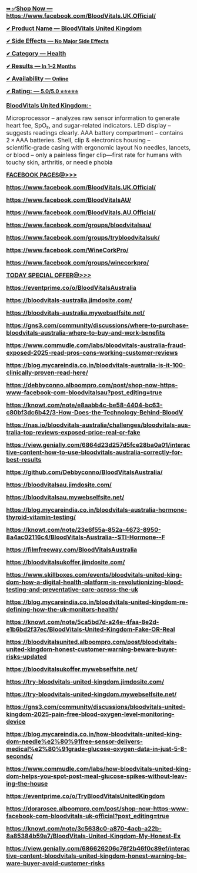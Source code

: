 <p align="left"><strong><u>➥ ✅<span style="font-size: medium;"><span lang="en-US">Shop Now &mdash; </span></span></u></strong><strong><a href="https://www.facebook.com/BloodVitals.UK.Official/"><span style="font-size: medium;"><span lang="en-US"><u>https://www.facebook.com/BloodVitals.UK.Official/</u></span></span></a></strong></p>
<p align="left"><strong><u>✔ <span style="font-size: medium;"><span lang="en-US"><strong>Product Name &mdash; </strong></span></span></u></strong><strong><a href="https://www.facebook.com/BloodVitals.UK.Official/"><span style="font-size: medium;"><span lang="en-US"><u>BloodVitals United Kingdom</u></span></span></a></strong></p>
<p align="left"><strong><u>✔ <span style="font-size: medium;"><span lang="en-US"><strong>Side Effects &mdash; </strong></span></span></u></strong><strong><a href="https://www.facebook.com/BloodVitals.UK.Official/"><u>No Major Side Effects</u></a></strong></p>
<p align="left"><strong><u>✔ <span style="font-size: medium;"><span lang="en-US"><strong>Category &mdash; </strong></span></span></u></strong><strong><a href="https://www.facebook.com/BloodVitals.UK.Official/"><span style="font-size: medium;"><span lang="en-US"><u>Health</u></span></span></a></strong></p>
<p align="left"><strong><u>✔ <span style="font-size: medium;"><span lang="en-US"><strong>Results &mdash; </strong></span></span></u></strong><strong><a href="https://www.facebook.com/BloodVitals.UK.Official/"><u>In 1&ndash;2 Months</u></a></strong></p>
<p align="left"><strong><u>✔ <span style="font-size: medium;"><span lang="en-US"><strong>Availability &mdash; </strong></span></span></u></strong><strong><a href="https://www.facebook.com/BloodVitals.UK.Official/"><u>Online</u></a></strong></p>
<p align="left"><strong><u>✔ <span style="font-size: medium;"><span lang="en-US"><strong>Rating: &mdash; </strong></span></span></u></strong><strong><a href="https://www.facebook.com/BloodVitals.UK.Official/"><span lang="en-US"><u>5.0/5.0 ⭐⭐⭐⭐⭐</u></span></a></strong></p>
<p align="left"><span style="font-size: medium;"><strong><span lang="en-US"><u><a href="https://www.facebook.com/BloodVitals.UK.Official/">BloodVitals United Kingdom</a>:</u></span></strong><strong><span lang="en-US"><u>-</u></span></strong></span></p>
<p align="left"><span style="font-size: medium;">Microprocessor &ndash; analyzes raw sensor information to generate heart fee, SpO₂, and sugar-related indicators. LED display &ndash; suggests readings clearly. AAA battery compartment &ndash; contains 2 &times; AAA batteries. Shell, clip &amp; electronics housing &ndash; scientific‑grade casing with ergonomic layout No needles, lancets, or blood &ndash; only a painless finger clip&mdash;first rate for humans with touchy skin, arthritis, or needle phobia </span></p>
<p align="left"><span style="font-size: medium;"><strong><span lang="en-US"><u>FACEBOOK PAGES@&gt;&gt;&gt;</u></span></strong></span></p>
<p align="left"><span style="font-size: medium;"><strong><a href="https://www.facebook.com/BloodVitals.UK.Official/"><span lang="en-US"><u>https://www.facebook.com/BloodVitals.UK.Official/</u></span></a></strong></span></p>
<p align="left"><span style="font-size: medium;"><strong><a href="https://www.facebook.com/BloodVitalsAU/"><span lang="en-US"><u>https://www.facebook.com/BloodVitalsAU/</u></span></a></strong></span></p>
<p align="left"><span style="font-size: medium;"><strong><a href="https://www.facebook.com/BloodVitals.AU.Official/"><span lang="en-US"><u>https://www.facebook.com/BloodVitals.AU.Official/</u></span></a></strong></span></p>
<p align="left"><span style="font-size: medium;"><strong><a href="https://www.facebook.com/groups/bloodvitalsau/"><span lang="en-US"><u>https://www.facebook.com/groups/bloodvitalsau/</u></span></a></strong></span></p>
<p align="left"><span style="font-size: medium;"><strong><a href="https://www.facebook.com/groups/trybloodvitalsuk/"><span lang="en-US"><u>https://www.facebook.com/groups/trybloodvitalsuk/</u></span></a></strong></span></p>
<p align="left"><span style="font-size: medium;"><strong><a href="https://www.facebook.com/WineCorkPro/"><span lang="en-US"><u>https://www.facebook.com/WineCorkPro/</u></span></a></strong></span></p>
<p align="left"><span style="font-size: medium;"><strong><a href="https://www.facebook.com/groups/winecorkpro/"><span lang="en-US"><u>https://www.facebook.com/groups/winecorkpro/</u></span></a></strong></span></p>
<p align="left"><span style="font-size: medium;"><strong><span lang="en-US"><u>TODAY SPECIAL OFFER@&gt;&gt;&gt;</u></span></strong></span></p>
<p align="left"><span style="font-size: medium;"><strong><a href="https://eventprime.co/o/BloodVitalsAustralia"><span lang="en-US"><u>https://eventprime.co/o/BloodVitalsAustralia</u></span></a></strong></span></p>
<p align="left"><span style="font-size: medium;"><strong><a href="https://bloodvitals-australia.jimdosite.com/"><span lang="en-US"><u>https://bloodvitals-australia.jimdosite.com/</u></span></a></strong></span></p>
<p align="left"><span style="font-size: medium;"><strong><a href="https://bloodvitals-australia.mywebselfsite.net/"><span lang="en-US"><u>https://bloodvitals-australia.mywebselfsite.net/</u></span></a></strong></span></p>
<p align="left"><span style="font-size: medium;"><strong><a href="https://gns3.com/community/discussions/where-to-purchase-bloodvitals-australia-where-to-buy-and-work-benefits"><span lang="en-US"><u>https://gns3.com/community/discussions/where-to-purchase-bloodvitals-australia-where-to-buy-and-work-benefits</u></span></a></strong></span></p>
<p align="left"><span style="font-size: medium;"><strong><a href="https://www.commudle.com/labs/bloodvitals-australia-fraud-exposed-2025-read-pros-cons-working-customer-reviews"><span lang="en-US"><u>https://www.commudle.com/labs/bloodvitals-australia-fraud-exposed-2025-read-pros-cons-working-customer-reviews</u></span></a></strong></span></p>
<p align="left"><span style="font-size: medium;"><strong><a href="https://blog.mycareindia.co.in/bloodvitals-australia-is-it-100-clinically-proven-read-here/"><span lang="en-US"><u>https://blog.mycareindia.co.in/bloodvitals-australia-is-it-100-clinically-proven-read-here/</u></span></a></strong></span></p>
<p align="left"><span style="font-size: medium;"><strong><a href="https://debbyconno.alboompro.com/post/shop-now-https-www-facebook-com-bloodvitalsau?post_editing=true"><span lang="en-US"><u>https://debbyconno.alboompro.com/post/shop-now-https-www-facebook-com-bloodvitalsau?post_editing=true</u></span></a></strong></span></p>
<p align="left"><span style="font-size: medium;"><strong><a href="https://knowt.com/note/e8aabb4c-be58-4404-bc63-c80bf3dc6b42/3-How-Does-the-Technology-Behind-BloodV"><span lang="en-US"><u>https://knowt.com/note/e8aabb4c-be58-4404-bc63-c80bf3dc6b42/3-How-Does-the-Technology-Behind-BloodV</u></span></a></strong></span></p>
<p align="left"><span style="font-size: medium;"><strong><a href="https://nas.io/bloodvitals-australia/challenges/bloodvitals-australia-top-reviews-exposed-price-real-or-fake"><span lang="en-US"><u>https://nas.io/bloodvitals-australia/challenges/bloodvitals-australia-top-reviews-exposed-price-real-or-fake</u></span></a></strong></span></p>
<p align="left"><span style="font-size: medium;"><strong><a href="https://view.genially.com/6864d23d257d5fce28ba0a01/interactive-content-how-to-use-bloodvitals-australia-correctly-for-best-results"><span lang="en-US"><u>https://view.genially.com/6864d23d257d5fce28ba0a01/interactive-content-how-to-use-bloodvitals-australia-correctly-for-best-results</u></span></a></strong></span></p>
<p align="left"><span style="font-size: medium;"><strong><a href="https://github.com/Debbyconno/BloodVitalsAustralia/"><span lang="en-US"><u>https://github.com/Debbyconno/BloodVitalsAustralia/</u></span></a></strong></span></p>
<p align="left"><span style="font-size: medium;"><strong><a href="https://bloodvitalsau.jimdosite.com/"><span lang="en-US"><u>https://bloodvitalsau.jimdosite.com/</u></span></a></strong></span></p>
<p align="left"><span style="font-size: medium;"><strong><a href="https://bloodvitalsau.mywebselfsite.net/"><span lang="en-US"><u>https://bloodvitalsau.mywebselfsite.net/</u></span></a></strong></span></p>
<p align="left"><span style="font-size: medium;"><strong><a href="https://blog.mycareindia.co.in/bloodvitals-australia-hormone-thyroid-vitamin-testing/"><span lang="en-US"><u>https://blog.mycareindia.co.in/bloodvitals-australia-hormone-thyroid-vitamin-testing/</u></span></a></strong></span></p>
<p align="left"><span style="font-size: medium;"><strong><a href="https://knowt.com/note/23e6f55a-852a-4673-8950-8a4ac02116c4/BloodVitals-Australia--STI-Hormone--F"><span lang="en-US"><u>https://knowt.com/note/23e6f55a-852a-4673-8950-8a4ac02116c4/BloodVitals-Australia--STI-Hormone--F</u></span></a></strong></span></p>
<p align="left"><span style="font-size: medium;"><strong><a href="https://filmfreeway.com/BloodVitalsAustralia"><span lang="en-US"><u>https://filmfreeway.com/BloodVitalsAustralia</u></span></a></strong></span></p>
<p align="left"><span style="font-size: medium;"><strong><a href="https://bloodvitalsukoffer.jimdosite.com/"><span lang="en-US"><u>https://bloodvitalsukoffer.jimdosite.com/</u></span></a></strong></span></p>
<p align="left"><span style="font-size: medium;"><strong><a href="https://www.skillboxes.com/events/bloodvitals-united-kingdom-how-a-digital-health-platform-is-revolutionizing-blood-testing-and-preventative-care-across-the-uk"><span lang="en-US"><u>https://www.skillboxes.com/events/bloodvitals-united-kingdom-how-a-digital-health-platform-is-revolutionizing-blood-testing-and-preventative-care-across-the-uk</u></span></a></strong></span></p>
<p align="left"><span style="font-size: medium;"><strong><a href="https://blog.mycareindia.co.in/bloodvitals-united-kingdom-redefining-how-the-uk-monitors-health/"><span lang="en-US"><u>https://blog.mycareindia.co.in/bloodvitals-united-kingdom-redefining-how-the-uk-monitors-health/</u></span></a></strong></span></p>
<p align="left"><span style="font-size: medium;"><strong><a href="https://knowt.com/note/5ca5bd7d-a24e-4faa-8e2d-e1b6bd2f37ec/BloodVitals-United-Kingdom-Fake-OR-Real"><span lang="en-US"><u>https://knowt.com/note/5ca5bd7d-a24e-4faa-8e2d-e1b6bd2f37ec/BloodVitals-United-Kingdom-Fake-OR-Real</u></span></a></strong></span></p>
<p align="left"><span style="font-size: medium;"><strong><a href="https://bloodvitalsunited.alboompro.com/post/bloodvitals-united-kingdom-honest-customer-warning-beware-buyer-risks-updated"><span lang="en-US"><u>https://bloodvitalsunited.alboompro.com/post/bloodvitals-united-kingdom-honest-customer-warning-beware-buyer-risks-updated</u></span></a></strong></span></p>
<p align="left"><span style="font-size: medium;"><strong><a href="https://bloodvitalsukoffer.mywebselfsite.net/"><span lang="en-US"><u>https://bloodvitalsukoffer.mywebselfsite.net/</u></span></a></strong></span></p>
<p align="left"><span style="font-size: medium;"><strong><a href="https://try-bloodvitals-united-kingdom.jimdosite.com/"><span lang="en-US"><u>https://try-bloodvitals-united-kingdom.jimdosite.com/</u></span></a></strong></span></p>
<p align="left"><span style="font-size: medium;"><strong><a href="https://try-bloodvitals-united-kingdom.mywebselfsite.net/"><span lang="en-US"><u>https://try-bloodvitals-united-kingdom.mywebselfsite.net/</u></span></a></strong></span></p>
<p align="left"><span style="font-size: medium;"><strong><a href="https://gns3.com/community/discussions/bloodvitals-united-kingdom-2025-pain-free-blood-oxygen-level-monitoring-device"><span lang="en-US"><u>https://gns3.com/community/discussions/bloodvitals-united-kingdom-2025-pain-free-blood-oxygen-level-monitoring-device</u></span></a></strong></span></p>
<p align="left"><span style="font-size: medium;"><strong><a href="https://blog.mycareindia.co.in/how-bloodvitals-united-kingdom-needle%E2%80%91free-sensor-delivers-medical%E2%80%91grade-glucose-oxygen-data-in-just-5-8-seconds/"><span lang="en-US"><u>https://blog.mycareindia.co.in/how-bloodvitals-united-kingdom-needle%e2%80%91free-sensor-delivers-medical%e2%80%91grade-glucose-oxygen-data-in-just-5-8-seconds/</u></span></a></strong></span></p>
<p align="left"><span style="font-size: medium;"><strong><a href="https://www.commudle.com/labs/how-bloodvitals-united-kingdom-helps-you-spot-post-meal-glucose-spikes-without-leaving-the-house"><span lang="en-US"><u>https://www.commudle.com/labs/how-bloodvitals-united-kingdom-helps-you-spot-post-meal-glucose-spikes-without-leaving-the-house</u></span></a></strong></span></p>
<p align="left"><span style="font-size: medium;"><strong><a href="https://eventprime.co/o/TryBloodVitalsUnitedKingdom"><span lang="en-US"><u>https://eventprime.co/o/TryBloodVitalsUnitedKingdom</u></span></a></strong></span></p>
<p align="left"><span style="font-size: medium;"><strong><a href="https://dorarosee.alboompro.com/post/shop-now-https-www-facebook-com-bloodvitals-uk-official?post_editing=true"><span lang="en-US"><u>https://dorarosee.alboompro.com/post/shop-now-https-www-facebook-com-bloodvitals-uk-official?post_editing=true</u></span></a></strong></span></p>
<p align="left"><span style="font-size: medium;"><strong><a href="https://knowt.com/note/3c5638c0-a870-4acb-a22b-8a85384b59a7/BloodVitals-United-Kingdom-My-Honest-Ex"><span lang="en-US"><u>https://knowt.com/note/3c5638c0-a870-4acb-a22b-8a85384b59a7/BloodVitals-United-Kingdom-My-Honest-Ex</u></span></a></strong></span></p>
<p align="left"><span style="font-size: medium;"><strong><a href="https://view.genially.com/686626206c76f2b46f0c89ef/interactive-content-bloodvitals-united-kingdom-honest-warning-beware-buyer-avoid-customer-risks"><span lang="en-US"><u>https://view.genially.com/686626206c76f2b46f0c89ef/interactive-content-bloodvitals-united-kingdom-honest-warning-beware-buyer-avoid-customer-risks</u></span></a></strong></span></p>
